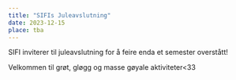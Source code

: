 ```yaml
---
title: "SIFIs Juleavslutning"
date: 2023-12-15
place: tba
---
```

SIFI inviterer til juleavslutning for å feire enda et semester overstått!

Velkommen til grøt, gløgg og masse gøyale aktiviteter<33
